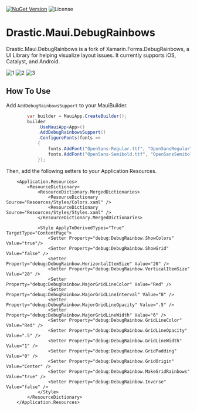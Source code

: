 [![NuGet Version](https://img.shields.io/nuget/v/Drastic.Maui.DebugRainbows.svg)](https://www.nuget.org/packages/Drastic.Maui.DebugRainbows/) ![License](https://img.shields.io/badge/License-MIT-blue.svg)

# Drastic.Maui.DebugRainbows

Drastic.Maui.DebugRainbows is a fork of Xamarin.Forms.DebugRainbows, a UI Library for helping visualize layout issues. It currently supports iOS, Catalyst, and Android.

![1](https://user-images.githubusercontent.com/898335/223463670-74d38741-b35f-43fe-8b9e-cf170a3cb6a2.png)
![2](https://user-images.githubusercontent.com/898335/223463719-986277d2-904d-40ad-a01c-d3195017c348.png)
![3](https://user-images.githubusercontent.com/898335/223463729-5963131f-fe4f-4be2-8bd9-40b25fc9178e.png)

## How To Use

Add `AddDebugRainbowsSupport` to your MauiBuilder.

```c#
		var builder = MauiApp.CreateBuilder();
		builder
			.UseMauiApp<App>()
			.AddDebugRainbowsSupport()
            .ConfigureFonts(fonts =>
			{
				fonts.AddFont("OpenSans-Regular.ttf", "OpenSansRegular");
				fonts.AddFont("OpenSans-Semibold.ttf", "OpenSansSemibold");
			});
```

Then, add the following setters to your Application Resources.

```
    <Application.Resources>
        <ResourceDictionary>
            <ResourceDictionary.MergedDictionaries>
                <ResourceDictionary Source="Resources/Styles/Colors.xaml" />
                <ResourceDictionary Source="Resources/Styles/Styles.xaml" />
            </ResourceDictionary.MergedDictionaries>

            <Style ApplyToDerivedTypes="True" TargetType="ContentPage">
                <Setter Property="debug:DebugRainbow.ShowColors" Value="true"/>
                <Setter Property="debug:DebugRainbow.ShowGrid" Value="false" />
                <Setter Property="debug:DebugRainbow.HorizontalItemSize" Value="20" />
                <Setter Property="debug:DebugRainbow.VerticalItemSize" Value="20" />
                <Setter Property="debug:DebugRainbow.MajorGridLineColor" Value="Red" />
                <Setter Property="debug:DebugRainbow.MajorGridLineInterval" Value="8" />
                <Setter Property="debug:DebugRainbow.MajorGridLineOpacity" Value=".5" />
                <Setter Property="debug:DebugRainbow.MajorGridLineWidth" Value="6" />
                <Setter Property="debug:DebugRainbow.GridLineColor" Value="Red" />
                <Setter Property="debug:DebugRainbow.GridLineOpacity" Value=".5" />
                <Setter Property="debug:DebugRainbow.GridLineWidth" Value="1" />
                <Setter Property="debug:DebugRainbow.GridPadding" Value="0" />
                <Setter Property="debug:DebugRainbow.GridOrigin" Value="Center" />
                <Setter Property="debug:DebugRainbow.MakeGridRainbows" Value="true" />
                <Setter Property="debug:DebugRainbow.Inverse" Value="false" />
            </Style>
        </ResourceDictionary>
    </Application.Resources>
```